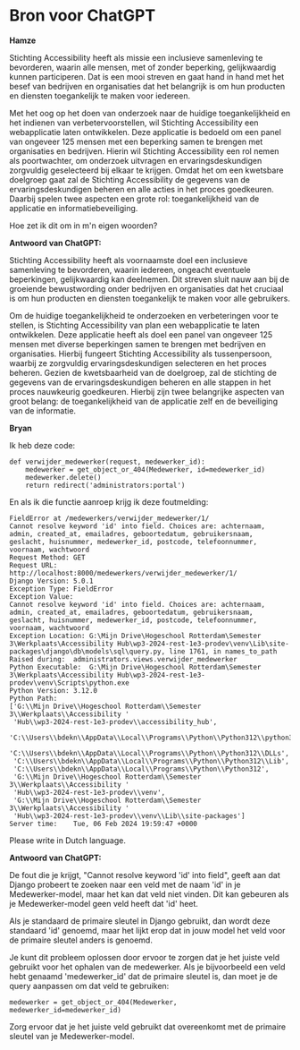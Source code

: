 # Bron voor ChatGPT

**Hamze** <br/>

Stichting Accessibility heeft als missie een inclusieve samenleving te bevorderen, waarin alle mensen, met of zonder beperking, gelijkwaardig kunnen participeren. Dat is een mooi streven en gaat hand in hand met het besef van bedrijven en organisaties dat het belangrijk is om hun producten en diensten toegankelijk te maken voor iedereen. 

Met het oog op het doen van onderzoek naar de huidige toegankelijkheid en het indienen van verbetervoorstellen, wil Stichting Accessibility een webapplicatie laten ontwikkelen. Deze applicatie is bedoeld om een panel van ongeveer 125 mensen met een beperking samen te brengen met organisaties en bedrijven. Hierin wil Stichting Accessibility een rol nemen als poortwachter, om onderzoek uitvragen en ervaringsdeskundigen zorgvuldig geselecteerd bij elkaar te krijgen. Omdat het om een kwetsbare doelgroep gaat zal de Stichting Accessibility de gegevens van de ervaringsdeskundigen beheren en alle acties in het proces goedkeuren. Daarbij spelen twee aspecten een grote rol: toegankelijkheid van de applicatie en informatiebeveiliging.

Hoe zet ik dit om in m'n eigen woorden?

<strong>Antwoord van ChatGPT:</strong>

Stichting Accessibility heeft als voornaamste doel een inclusieve samenleving te bevorderen, waarin iedereen, ongeacht eventuele beperkingen, gelijkwaardig kan deelnemen. Dit streven sluit nauw aan bij de groeiende bewustwording onder bedrijven en organisaties dat het cruciaal is om hun producten en diensten toegankelijk te maken voor alle gebruikers.

Om de huidige toegankelijkheid te onderzoeken en verbeteringen voor te stellen, is Stichting Accessibility van plan een webapplicatie te laten ontwikkelen. Deze applicatie heeft als doel een panel van ongeveer 125 mensen met diverse beperkingen samen te brengen met bedrijven en organisaties. Hierbij fungeert Stichting Accessibility als tussenpersoon, waarbij ze zorgvuldig ervaringsdeskundigen selecteren en het proces beheren. Gezien de kwetsbaarheid van de doelgroep, zal de stichting de gegevens van de ervaringsdeskundigen beheren en alle stappen in het proces nauwkeurig goedkeuren. Hierbij zijn twee belangrijke aspecten van groot belang: de toegankelijkheid van de applicatie zelf en de beveiliging van de informatie.

**Bryan** <br/>

Ik heb deze code:

```
def verwijder_medewerker(request, medewerker_id):
    medewerker = get_object_or_404(Medewerker, id=medewerker_id)
    medewerker.delete()
    return redirect('administrators:portal')
```

En als ik die functie aanroep krijg ik deze foutmelding:

```
FieldError at /medewerkers/verwijder_medewerker/1/
Cannot resolve keyword 'id' into field. Choices are: achternaam, admin, created_at, emailadres, geboortedatum, gebruikersnaam, geslacht, huisnummer, medewerker_id, postcode, telefoonnummer, voornaam, wachtwoord
Request Method:	GET
Request URL:	http://localhost:8000/medewerkers/verwijder_medewerker/1/
Django Version:	5.0.1
Exception Type:	FieldError
Exception Value:	
Cannot resolve keyword 'id' into field. Choices are: achternaam, admin, created_at, emailadres, geboortedatum, gebruikersnaam, geslacht, huisnummer, medewerker_id, postcode, telefoonnummer, voornaam, wachtwoord
Exception Location:	G:\Mijn Drive\Hogeschool Rotterdam\Semester 3\Werkplaats\Accessibility Hub\wp3-2024-rest-1e3-prodev\venv\Lib\site-packages\django\db\models\sql\query.py, line 1761, in names_to_path
Raised during:	administrators.views.verwijder_medewerker
Python Executable:	G:\Mijn Drive\Hogeschool Rotterdam\Semester 3\Werkplaats\Accessibility Hub\wp3-2024-rest-1e3-prodev\venv\Scripts\python.exe
Python Version:	3.12.0
Python Path:	
['G:\\Mijn Drive\\Hogeschool Rotterdam\\Semester 3\\Werkplaats\\Accessibility '
 'Hub\\wp3-2024-rest-1e3-prodev\\accessibility_hub',
 'C:\\Users\\bdekn\\AppData\\Local\\Programs\\Python\\Python312\\python312.zip',
 'C:\\Users\\bdekn\\AppData\\Local\\Programs\\Python\\Python312\\DLLs',
 'C:\\Users\\bdekn\\AppData\\Local\\Programs\\Python\\Python312\\Lib',
 'C:\\Users\\bdekn\\AppData\\Local\\Programs\\Python\\Python312',
 'G:\\Mijn Drive\\Hogeschool Rotterdam\\Semester 3\\Werkplaats\\Accessibility '
 'Hub\\wp3-2024-rest-1e3-prodev\\venv',
 'G:\\Mijn Drive\\Hogeschool Rotterdam\\Semester 3\\Werkplaats\\Accessibility '
 'Hub\\wp3-2024-rest-1e3-prodev\\venv\\Lib\\site-packages']
Server time:	Tue, 06 Feb 2024 19:59:47 +0000
```

Please write in Dutch language.

<strong>Antwoord van ChatGPT:</strong>

De fout die je krijgt, "Cannot resolve keyword 'id' into field", geeft aan dat Django probeert te zoeken naar een veld met de naam 'id' in je Medewerker-model, maar het kan dat veld niet vinden. Dit kan gebeuren als je Medewerker-model geen veld heeft dat 'id' heet.

Als je standaard de primaire sleutel in Django gebruikt, dan wordt deze standaard 'id' genoemd, maar het lijkt erop dat in jouw model het veld voor de primaire sleutel anders is genoemd.

Je kunt dit probleem oplossen door ervoor te zorgen dat je het juiste veld gebruikt voor het ophalen van de medewerker. Als je bijvoorbeeld een veld hebt genaamd 'medewerker_id' dat de primaire sleutel is, dan moet je de query aanpassen om dat veld te gebruiken:

```medewerker = get_object_or_404(Medewerker, medewerker_id=medewerker_id)```

Zorg ervoor dat je het juiste veld gebruikt dat overeenkomt met de primaire sleutel van je Medewerker-model.
